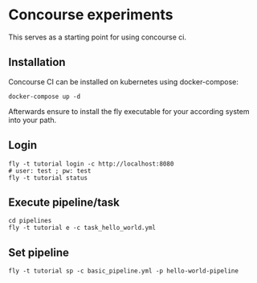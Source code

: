# Concourse experiments
This serves as a starting point for using concourse ci.

## Installation
Concourse CI can be installed on kubernetes using docker-compose:

```
docker-compose up -d
```

Afterwards ensure to install the fly executable for your according system into your path.

## Login
```
fly -t tutorial login -c http://localhost:8080
# user: test ; pw: test
fly -t tutorial status
```

## Execute pipeline/task
```
cd pipelines
fly -t tutorial e -c task_hello_world.yml
```

## Set pipeline
```
fly -t tutorial sp -c basic_pipeline.yml -p hello-world-pipeline
```
